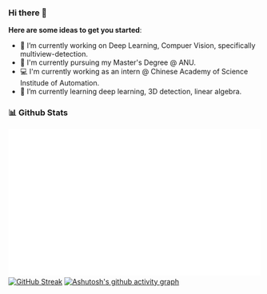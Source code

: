 ### Hi there 👋

**Here are some ideas to get you started**:

- 🔭 I’m currently working on Deep Learning, Compuer Vision, specifically multiview-detection.  
- 📖 I'm currently pursuing my Master's Degree @ ANU.  
- 💻 I'm currently working as an intern @ Chinese Academy of Science Institude of Automation.  
- 🌱 I’m currently learning deep learning, 3D detection, linear algebra.  

### 📊 Github Stats
<a href='https://github.com/ZichengDuan/github-stats-transparent'>
  
![Most Used Languages](https://github.com/ZichengDuan/github-stats-transparent/blob/output/generated/languages.svg)
[![GitHub Streak](http://github-readme-streak-stats.herokuapp.com?user=ZichengDuan&theme=flag-india&hide_border=true)](https://git.io/streak-stats)
[![Ashutosh's github activity graph](https://activity-graph.herokuapp.com/graph?username=ZichengDuan)](https://github.com/ashutosh00710/github-readme-activity-graph)
</a>
